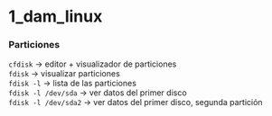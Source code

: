 # 1_dam_linux


### Particiones
`cfdisk` -> editor + visualizador de particiones <br>
`fdisk` -> visualizar particiones <br>
`fdisk -l` -> lista de las particiones <br>
`fdisk -l /dev/sda` -> ver datos del primer disco <br> 
`fdisk -l /dev/sda2` -> ver datos del primer disco, segunda partición <br>
